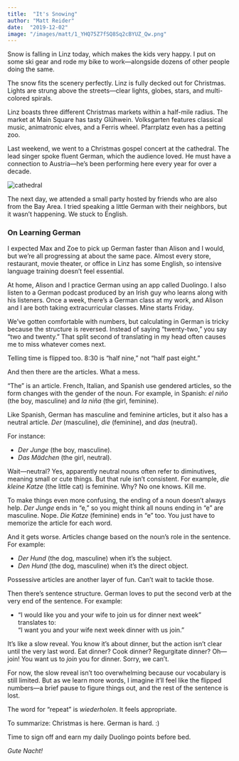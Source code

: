 ```yaml
---
title:  "It's Snowing"
author: "Matt Reider"
date:  "2019-12-02"
image: "/images/matt/1_YHQ75Z7fSQ8Sq2cBYUZ_Qw.png"
---
```


Snow is falling in Linz today, which makes the kids very happy. I put on some ski gear and rode my bike to work—alongside dozens of other people doing the same.

The snow fits the scenery perfectly. Linz is fully decked out for Christmas. Lights are strung above the streets—clear lights, globes, stars, and multi-colored spirals.

Linz boasts three different Christmas markets within a half-mile radius. The market at Main Square has tasty Glühwein. Volksgarten features classical music, animatronic elves, and a Ferris wheel. Pfarrplatz even has a petting zoo.

Last weekend, we went to a Christmas gospel concert at the cathedral. The lead singer spoke fluent German, which the audience loved. He must have a connection to Austria—he’s been performing here every year for over a decade.

![cathedral](/images/matt/image-7.png)

The next day, we attended a small party hosted by friends who are also from the Bay Area. I tried speaking a little German with their neighbors, but it wasn’t happening. We stuck to English.

### On Learning German

I expected Max and Zoe to pick up German faster than Alison and I would, but we’re all progressing at about the same pace. Almost every store, restaurant, movie theater, or office in Linz has some English, so intensive language training doesn’t feel essential.

At home, Alison and I practice German using an app called Duolingo. I also listen to a German podcast produced by an Irish guy who learns along with his listeners. Once a week, there’s a German class at my work, and Alison and I are both taking extracurricular classes. Mine starts Friday.

We’ve gotten comfortable with numbers, but calculating in German is tricky because the structure is reversed. Instead of saying “twenty-two,” you say “two and twenty.” That split second of translating in my head often causes me to miss whatever comes next.

Telling time is flipped too. 8:30 is “half nine,” not “half past eight.”

And then there are the articles. What a mess.

“The” is an article. French, Italian, and Spanish use gendered articles, so the form changes with the gender of the noun. For example, in Spanish: *el niño* (the boy, masculine) and *la niña* (the girl, feminine).

Like Spanish, German has masculine and feminine articles, but it also has a neutral article. *Der* (masculine), *die* (feminine), and *das* (neutral).

For instance:
- *Der Junge* (the boy, masculine). 
- *Das Mädchen* (the girl, neutral). 

Wait—neutral? Yes, apparently neutral nouns often refer to diminutives, meaning small or cute things. But that rule isn’t consistent. For example, *die kleine Katze* (the little cat) is feminine. Why? No one knows. Kill me.

To make things even more confusing, the ending of a noun doesn’t always help. *Der Junge* ends in “e,” so you might think all nouns ending in “e” are masculine. Nope. *Die Katze* (feminine) ends in “e” too. You just have to memorize the article for each word.

And it gets worse. Articles change based on the noun’s role in the sentence. For example:
- *Der Hund* (the dog, masculine) when it’s the subject.
- *Den Hund* (the dog, masculine) when it’s the direct object.  

Possessive articles are another layer of fun. Can’t wait to tackle those.

Then there’s sentence structure. German loves to put the second verb at the very end of the sentence. For example:
- “I would like you and your wife to join us for dinner next week” translates to:  
  “I want you and your wife next week dinner with us join.”

It’s like a slow reveal. You know it’s about dinner, but the action isn’t clear until the very last word. Eat dinner? Cook dinner? Regurgitate dinner? Oh—join! You want us to *join* you for dinner. Sorry, we can’t. 

For now, the slow reveal isn’t too overwhelming because our vocabulary is still limited. But as we learn more words, I imagine it’ll feel like the flipped numbers—a brief pause to figure things out, and the rest of the sentence is lost.

The word for “repeat” is *wiederholen*. It feels appropriate.

To summarize: Christmas is here. German is hard. :)

Time to sign off and earn my daily Duolingo points before bed.

*Gute Nacht!*
